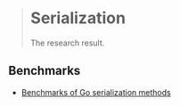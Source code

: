 > # Serialization
>
> The research result.

## Benchmarks

- [Benchmarks of Go serialization methods](https://github.com/alecthomas/go_serialization_benchmarks)
